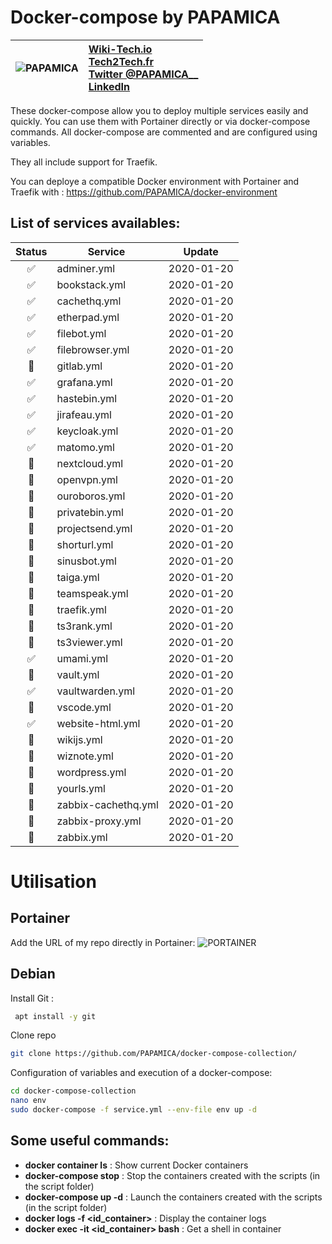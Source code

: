 
# Docker-compose by PAPAMICA
|  ![PAPAMICA](https://zupimages.net/up/20/04/7vtd.png) |  [Wiki-Tech.io](https://Wiki-Tech.io/)<br/> [Tech2Tech.fr](https://www.tech2tech.fr/) <br/> [Twitter @PAPAMICA__](https://twitter.com/PAPAMICA__) <br/> [LinkedIn](https://www.linkedin.com/in/mickael-asseline/)<br/> |
|:--------:| :-------------|


These docker-compose allow you to deploy multiple services easily and quickly. You can use them with Portainer directly or via docker-compose commands.
All docker-compose are commented and are configured using variables.

They all include support for Traefik.

You can deploye a compatible Docker environment with Portainer and Traefik with :
https://github.com/PAPAMICA/docker-environment



## List of services availables:
| Status | Service | Update |
|:--:|--|--|
| ✅ | adminer.yml | 2020-01-20 |
| ✅ | bookstack.yml | 2020-01-20 |
| ✅ | cachethq.yml | 2020-01-20 |
| ✅ | etherpad.yml | 2020-01-20 |
| ✅ | filebot.yml | 2020-01-20 |
| ✅ | filebrowser.yml | 2020-01-20 |
| 🚸 | gitlab.yml | 2020-01-20 |
| ✅ | grafana.yml | 2020-01-20 |
| ✅ | hastebin.yml | 2020-01-20 |
| ✅ | jirafeau.yml | 2020-01-20 |
| ✅ | keycloak.yml | 2020-01-20 |
| ✅ | matomo.yml | 2020-01-20 |
| 🚸 | nextcloud.yml | 2020-01-20 |
| 🚸 | openvpn.yml | 2020-01-20 |
| 🚸 | ouroboros.yml | 2020-01-20 |
| 🚸 | privatebin.yml | 2020-01-20 |
| 🚸 | projectsend.yml | 2020-01-20 |
| 🚸 | shorturl.yml | 2020-01-20 |
| 🚸 | sinusbot.yml | 2020-01-20 |
| 🚸 | taiga.yml | 2020-01-20 |
| 🚸 | teamspeak.yml | 2020-01-20 |
| 🚸 | traefik.yml | 2020-01-20 |
| 🚸 | ts3rank.yml | 2020-01-20 |
| 🚸 | ts3viewer.yml | 2020-01-20 |
| ✅ | umami.yml | 2020-01-20 |
| 🚸 | vault.yml | 2020-01-20 |
| ✅ | vaultwarden.yml | 2020-01-20 |
| 🚸 | vscode.yml | 2020-01-20 |
| ✅ | website-html.yml | 2020-01-20 |
| 🚸 | wikijs.yml | 2020-01-20 |
| 🚸 | wiznote.yml | 2020-01-20 |
| 🚸 | wordpress.yml | 2020-01-20 |
| 🚸 | yourls.yml | 2020-01-20 |
| 🚸 | zabbix-cachethq.yml | 2020-01-20 |
| 🚸 | zabbix-proxy.yml | 2020-01-20 |
| 🚸 | zabbix.yml | 2020-01-20 |


# Utilisation
## Portainer
Add the URL of my repo directly in Portainer:
![PORTAINER](https://i.imgur.com/M49ssCN.png)

## Debian
Install Git :
```bash
 apt install -y git
```

Clone repo
```bash
git clone https://github.com/PAPAMICA/docker-compose-collection/
```


Configuration of variables and execution of a docker-compose:
```bash
cd docker-compose-collection
nano env
sudo docker-compose -f service.yml --env-file env up -d
```
## Some useful commands:

-   **docker container ls** : Show current Docker containers
-   **docker-compose stop** : Stop the containers created with the scripts (in the script folder)
- **docker-compose up -d** : Launch the containers created with the scripts (in the script folder)
-   **docker logs -f <id_container>** : Display the container logs
-   **docker exec -it <id_container> bash** : Get a shell in container
